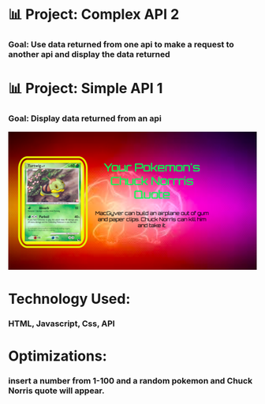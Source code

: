 # 📊 Project: Complex API 2

### Goal: Use data returned from one api to make a request to another api and display the data returned

# 📊 Project: Simple API 1

### Goal: Display data returned from an api

![ RandomPokemonandChuckNorris](ComplexApi2.png)

# Technology Used:
### HTML, Javascript, Css, API

# Optimizations:
### insert a number from 1-100 and a random pokemon and Chuck Norris quote will appear.
